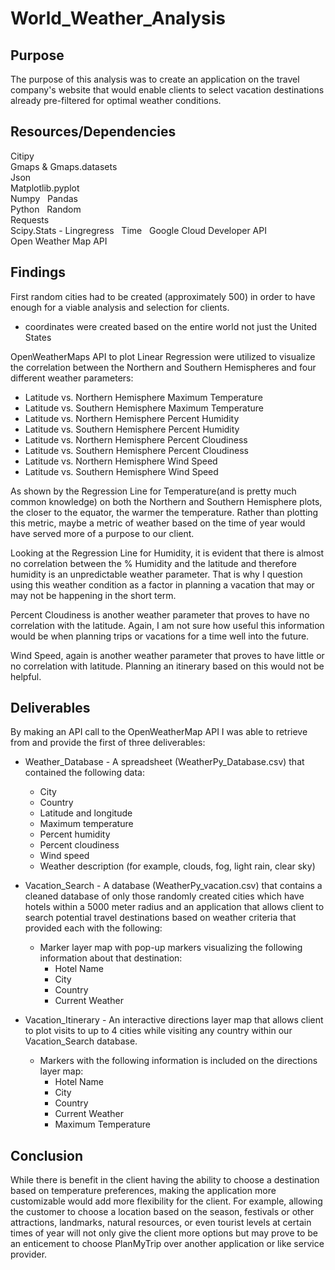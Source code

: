 # World_Weather_Analysis  

## Purpose  

The purpose of this analysis was to create an application on the travel company's website that would enable clients to select vacation destinations already pre-filtered for optimal weather conditions.  

## Resources/Dependencies  

Citipy  
Gmaps & Gmaps.datasets  
Json  
Matplotlib.pyplot  
Numpy  
Pandas  
Python  
Random  
Requests  
Scipy.Stats - Lingregress  
Time  
Google Cloud Developer API  
Open Weather Map API  

## Findings  

First random cities had to be created (approximately 500) in order to have enough for a viable analysis and selection for clients.  

- coordinates were created based on the entire world not just the United States  

OpenWeatherMaps API to plot Linear Regression were utilized to visualize the correlation between the Northern and Southern Hemispheres and four different weather parameters:  

- Latitude vs. Northern Hemisphere Maximum Temperature
- Latitude vs. Southern Hemisphere Maximum Temperature
- Latitude vs. Northern Hemisphere Percent Humidity
- Latitude vs. Southern Hemisphere Percent Humidity
- Latitude vs. Northern Hemisphere Percent Cloudiness  
- Latitude vs. Southern Hemisphere Percent Cloudiness  
- Latitude vs. Northern Hemisphere Wind Speed  
- Latitude vs. Southern Hemisphere Wind Speed  

As shown by the Regression Line for Temperature(and is pretty much common knowledge) on both the Northern and Southern Hemisphere plots, the closer to the equator, the warmer the temperature. Rather than plotting this metric, maybe a metric of weather based on the time of year would have served more of a purpose to our client.

Looking at the Regression Line for Humidity, it is evident that there is almost no correlation between the % Humidity and the latitude and therefore humidity is an unpredictable weather parameter. That is why I question using this weather condition as a factor in planning a vacation that may or may not be happening in the short term.

Percent Cloudiness is another weather parameter that proves to have no correlation with the latitude. Again, I am not sure how useful this information would be when planning trips or vacations for a time well into the future.

Wind Speed, again is another weather parameter that proves to have little or no correlation with latitude. Planning an itinerary based on this would not be helpful.

## Deliverables

By making an API call to the OpenWeatherMap API I was able to retrieve from and provide the first of three deliverables:

- Weather_Database - A spreadsheet (WeatherPy_Database.csv) that contained the following data:
  - City
  - Country
  - Latitude and longitude
  - Maximum temperature
  - Percent humidity
  - Percent cloudiness
  - Wind speed
  - Weather description (for example, clouds, fog, light rain, clear sky)  

- Vacation_Search - A database (WeatherPy_vacation.csv) that contains a cleaned database of only those randomly created cities which have hotels within a 5000 meter radius and an application that allows client to search potential travel destinations based on weather criteria that provided each with the following:
  - Marker layer map with pop-up markers visualizing the following information about that destination:
    - Hotel Name
    - City
    - Country
    - Current Weather

- Vacation_Itinerary - An interactive directions layer map that allows client to plot visits to up to 4 cities while visiting any country within our Vacation_Search database.
  - Markers with the following information is included on the directions layer map:
    - Hotel Name
    - City
    - Country
    - Current Weather
    - Maximum Temperature

## Conclusion

While there is benefit in the client having the ability to choose a destination based on temperature preferences, making the application more customizable would add more flexibility for the client. For example, allowing the customer to choose a location based on the season, festivals or other attractions, landmarks, natural resources, or even tourist levels at certain times of year will not only give the client more options but may prove to be an enticement to choose PlanMyTrip over another application or like service provider.
